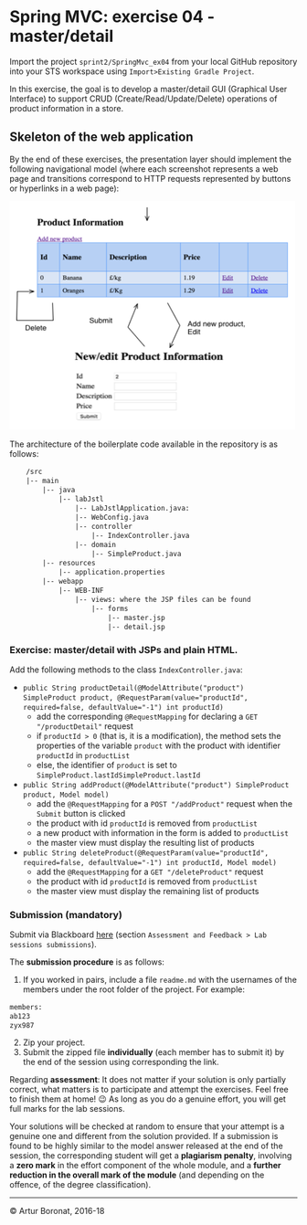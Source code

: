 <link rel='stylesheet' href='web/swiss.css'/>

# Spring MVC: exercise 04 - master/detail

Import the project `sprint2/SpringMvc_ex04` from your local GitHub repository into your STS workspace using `Import>Existing Gradle Project`.

In this exercise, the goal is to develop a master/detail GUI (Graphical User Interface) to support CRUD (Create/Read/Update/Delete) operations of product information in a store. 


## Skeleton of the web application

By the end of these exercises, the presentation layer should implement the following navigational model (where each screenshot represents a web page and transitions correspond to HTTP requests represented by buttons or hyperlinks in a web page):

<img src="web/navModel.png" alt="navigational model" width="500" height="400">

The architecture of the boilerplate code available in the repository is as follows:

		/src
		|-- main
	        |-- java
	            |-- labJstl
	                |-- LabJstlApplication.java: 
	                |-- WebConfig.java
	                |-- controller
	                    |-- IndexController.java
	                |-- domain
	                    |-- SimpleProduct.java
	        |-- resources
	            |-- application.properties
		    |-- webapp
		        |-- WEB-INF
		            |-- views: where the JSP files can be found
		                |-- forms
		                	|-- master.jsp
		                    |-- detail.jsp


### Exercise: master/detail with JSPs and plain HTML.

Add the following methods to the class `IndexController.java`:
* `public String productDetail(@ModelAttribute("product") SimpleProduct product, @RequestParam(value="productId", required=false, defaultValue="-1") int productId)`
  * add the corresponding `@RequestMapping` for declaring a `GET "/productDetail"` request
  * if `productId > 0` (that is, it is a modification), the method sets the properties of the variable `product` with the product with identifier `productId` in `productList`  
  * else, the identifier of `product` is set to `SimpleProduct.lastIdSimpleProduct.lastId`
* `public String addProduct(@ModelAttribute("product") SimpleProduct product, Model model)`
  * add the `@RequestMapping` for a `POST "/addProduct"` request when the `Submit` button is clicked 
  * the product with id `productId` is removed from `productList`
  * a new product with information in the form is added to `productList`
  * the master view must display the resulting list of products
* `public String deleteProduct(@RequestParam(value="productId", required=false, defaultValue="-1") int productId, Model model)`
  * add the `@RequestMapping` for a `GET "/deleteProduct"` request
  * the product with id `productId` is removed from `productList`
  * the master view must display the remaining list of products
  

### Submission (mandatory)

Submit via Blackboard [here](https://bit.ly/2CaYplN) (section `Assessment and Feedback > Lab sessions submissions`).


The **submission procedure** is as follows: 
1. If you worked in pairs, include a file `readme.md` with the usernames of the members under the root folder of the project. For example:

```
members:
ab123
zyx987
```

2. Zip your project.
3. Submit the zipped file **individually** (each member has to submit it) by the end of the session using corresponding the link.

Regarding **assessment**: It does not matter if your solution is only partially correct, what matters is to participate and attempt the exercises.﻿﻿ Feel free to finish them at home! :wink: As long as you do a genuine effort, you will get full marks for the lab sessions.

Your solutions will be checked at random to ensure that your attempt is a genuine one and different from the solution provided. If a submission is found to be highly similar to the model answer released at the end of the session, the corresponding student will get a **plagiarism penalty**, involving a **zero mark** in the effort component of the whole module, and a **further reduction in the overall mark of the module** (and depending on the offence, of the degree classification).
 
***
&copy; Artur Boronat, 2016-18